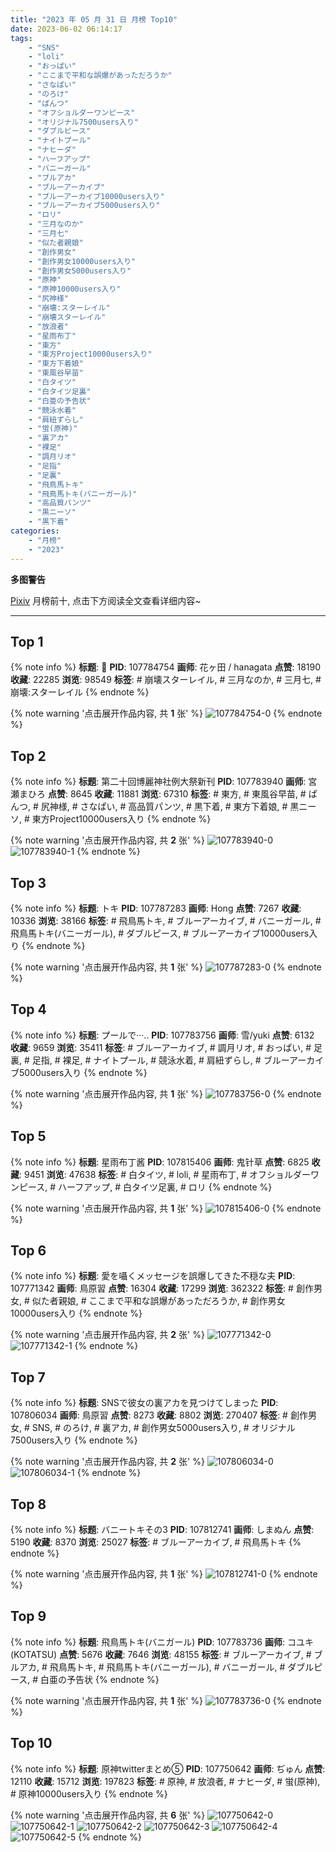 ```yaml
---
title: "2023 年 05 月 31 日 月榜 Top10"
date: 2023-06-02 06:14:17
tags:
    - "SNS"
    - "loli"
    - "おっぱい"
    - "ここまで平和な誤爆があっただろうか"
    - "さなぱい"
    - "のろけ"
    - "ぱんつ"
    - "オフショルダーワンピース"
    - "オリジナル7500users入り"
    - "ダブルピース"
    - "ナイトプール"
    - "ナヒーダ"
    - "ハーフアップ"
    - "バニーガール"
    - "ブルアカ"
    - "ブルーアーカイブ"
    - "ブルーアーカイブ10000users入り"
    - "ブルーアーカイブ5000users入り"
    - "ロリ"
    - "三月なのか"
    - "三月七"
    - "似た者親娘"
    - "創作男女"
    - "創作男女10000users入り"
    - "創作男女5000users入り"
    - "原神"
    - "原神10000users入り"
    - "尻神様"
    - "崩壊:スターレイル"
    - "崩壊スターレイル"
    - "放浪者"
    - "星雨布丁"
    - "東方"
    - "東方Project10000users入り"
    - "東方下着娘"
    - "東風谷早苗"
    - "白タイツ"
    - "白タイツ足裏"
    - "白亜の予告状"
    - "競泳水着"
    - "肩紐ずらし"
    - "蛍(原神)"
    - "裏アカ"
    - "裸足"
    - "調月リオ"
    - "足指"
    - "足裏"
    - "飛鳥馬トキ"
    - "飛鳥馬トキ(バニーガール)"
    - "高品質パンツ"
    - "黒ニーソ"
    - "黒下着"
categories:
    - "月榜"
    - "2023"
---
```


<i class="fa fa-triangle-exclamation"></i>**多图警告**<i class="fa fa-triangle-exclamation"></i>

[Pixiv](https://www.pixiv.net/) 月榜前十, 点击下方阅读全文查看详细内容~

<!-- more -->

---

## Top 1

{% note info %}
**标题**: 🌸
**PID**: 107784754 **画师**: 花ヶ田 / hanagata
**点赞**: 18190 **收藏**: 22285 **浏览**: 98549
**标签**: # 崩壊スターレイル, # 三月なのか, # 三月七, # 崩壊:スターレイル
{% endnote %}

{% note warning '点击展开作品内容, 共 **1** 张' %}
![107784754-0](https://i.pixiv.re/img-original/img/2023/05/04/00/18/34/107784754_p0.png)
{% endnote %}

## Top 2

{% note info %}
**标题**: 第二十回博麗神社例大祭新刊
**PID**: 107783940 **画师**: 宮瀬まひろ
**点赞**: 8645 **收藏**: 11881 **浏览**: 67310
**标签**: # 東方, # 東風谷早苗, # ぱんつ, # 尻神様, # さなぱい, # 高品質パンツ, # 黒下着, # 東方下着娘, # 黒ニーソ, # 東方Project10000users入り
{% endnote %}

{% note warning '点击展开作品内容, 共 **2** 张' %}
![107783940-0](https://i.pixiv.re/img-original/img/2023/05/04/00/02/16/107783940_p0.jpg)
![107783940-1](https://i.pixiv.re/img-original/img/2023/05/04/00/02/16/107783940_p1.jpg)
{% endnote %}

## Top 3

{% note info %}
**标题**: トキ
**PID**: 107787283 **画师**: Hong
**点赞**: 7267 **收藏**: 10336 **浏览**: 38166
**标签**: # 飛鳥馬トキ, # ブルーアーカイブ, # バニーガール, # 飛鳥馬トキ(バニーガール), # ダブルピース, # ブルーアーカイブ10000users入り
{% endnote %}

{% note warning '点击展开作品内容, 共 **1** 张' %}
![107787283-0](https://i.pixiv.re/img-original/img/2023/05/04/01/55/41/107787283_p0.jpg)
{% endnote %}

## Top 4

{% note info %}
**标题**: プールで···..
**PID**: 107783756 **画师**: 雪/yuki
**点赞**: 6132 **收藏**: 9659 **浏览**: 35411
**标签**: # ブルーアーカイブ, # 調月リオ, # おっぱい, # 足裏, # 足指, # 裸足, # ナイトプール, # 競泳水着, # 肩紐ずらし, # ブルーアーカイブ5000users入り
{% endnote %}

{% note warning '点击展开作品内容, 共 **1** 张' %}
![107783756-0](https://i.pixiv.re/img-original/img/2023/05/04/00/00/40/107783756_p0.jpg)
{% endnote %}

## Top 5

{% note info %}
**标题**: 星雨布丁酱
**PID**: 107815406 **画师**: 鬼针草
**点赞**: 6825 **收藏**: 9451 **浏览**: 47638
**标签**: # 白タイツ, # loli, # 星雨布丁, # オフショルダーワンピース, # ハーフアップ, # 白タイツ足裏, # ロリ
{% endnote %}

{% note warning '点击展开作品内容, 共 **1** 张' %}
![107815406-0](https://i.pixiv.re/img-original/img/2023/05/04/23/34/16/107815406_p0.jpg)
{% endnote %}

## Top 6

{% note info %}
**标题**: 愛を囁くメッセージを誤爆してきた不穏な夫
**PID**: 107771342 **画师**: 鳥原習
**点赞**: 16304 **收藏**: 17299 **浏览**: 362322
**标签**: # 創作男女, # 似た者親娘, # ここまで平和な誤爆があっただろうか, # 創作男女10000users入り
{% endnote %}

{% note warning '点击展开作品内容, 共 **2** 张' %}
![107771342-0](https://i.pixiv.re/img-original/img/2023/05/03/18/00/33/107771342_p0.jpg)
![107771342-1](https://i.pixiv.re/img-original/img/2023/05/03/18/00/33/107771342_p1.jpg)
{% endnote %}

## Top 7

{% note info %}
**标题**: SNSで彼女の裏アカを見つけてしまった
**PID**: 107806034 **画师**: 鳥原習
**点赞**: 8273 **收藏**: 8802 **浏览**: 270407
**标签**: # 創作男女, # SNS, # のろけ, # 裏アカ, # 創作男女5000users入り, # オリジナル7500users入り
{% endnote %}

{% note warning '点击展开作品内容, 共 **2** 张' %}
![107806034-0](https://i.pixiv.re/img-original/img/2023/05/04/19/00/23/107806034_p0.jpg)
![107806034-1](https://i.pixiv.re/img-original/img/2023/05/04/19/00/23/107806034_p1.jpg)
{% endnote %}

## Top 8

{% note info %}
**标题**: バニートキその3
**PID**: 107812741 **画师**: しまぬん
**点赞**: 5190 **收藏**: 8370 **浏览**: 25027
**标签**: # ブルーアーカイブ, # 飛鳥馬トキ
{% endnote %}

{% note warning '点击展开作品内容, 共 **1** 张' %}
![107812741-0](https://i.pixiv.re/img-original/img/2023/05/04/22/21/58/107812741_p0.png)
{% endnote %}

## Top 9

{% note info %}
**标题**: 飛鳥馬トキ(バニガール)
**PID**: 107783736 **画师**: コユキ(KOTATSU)
**点赞**: 5676 **收藏**: 7646 **浏览**: 48155
**标签**: # ブルーアーカイブ, # ブルアカ, # 飛鳥馬トキ, # 飛鳥馬トキ(バニーガール), # バニーガール, # ダブルピース, # 白亜の予告状
{% endnote %}

{% note warning '点击展开作品内容, 共 **1** 张' %}
![107783736-0](https://i.pixiv.re/img-original/img/2023/05/04/00/00/31/107783736_p0.jpg)
{% endnote %}

## Top 10

{% note info %}
**标题**: 原神twitterまとめ⑤
**PID**: 107750642 **画师**: ぢゅん
**点赞**: 12110 **收藏**: 15712 **浏览**: 197823
**标签**: # 原神, # 放浪者, # ナヒーダ, # 蛍(原神), # 原神10000users入り
{% endnote %}

{% note warning '点击展开作品内容, 共 **6** 张' %}
![107750642-0](https://i.pixiv.re/img-original/img/2023/05/03/00/03/41/107750642_p0.jpg)
![107750642-1](https://i.pixiv.re/img-original/img/2023/05/03/00/03/41/107750642_p1.jpg)
![107750642-2](https://i.pixiv.re/img-original/img/2023/05/03/00/03/41/107750642_p2.jpg)
![107750642-3](https://i.pixiv.re/img-original/img/2023/05/03/00/03/41/107750642_p3.jpg)
![107750642-4](https://i.pixiv.re/img-original/img/2023/05/03/00/03/41/107750642_p4.jpg)
![107750642-5](https://i.pixiv.re/img-original/img/2023/05/03/00/03/41/107750642_p5.jpg)
{% endnote %}
